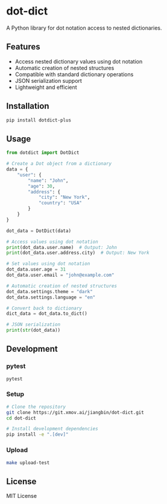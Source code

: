 # dot-dict

A Python library for dot notation access to nested dictionaries.

## Features

- Access nested dictionary values using dot notation
- Automatic creation of nested structures
- Compatible with standard dictionary operations
- JSON serialization support
- Lightweight and efficient

## Installation

```bash
pip install dotdict-plus
```

## Usage

```python
from dotdict import DotDict

# Create a Dot object from a dictionary
data = {
    "user": {
        "name": "John",
        "age": 30,
        "address": {
            "city": "New York",
            "country": "USA"
        }
    }
}

dot_data = DotDict(data)

# Access values using dot notation
print(dot_data.user.name)  # Output: John
print(dot_data.user.address.city)  # Output: New York

# Set values using dot notation
dot_data.user.age = 31
dot_data.user.email = "john@example.com"

# Automatic creation of nested structures
dot_data.settings.theme = "dark"
dot_data.settings.language = "en"

# Convert back to dictionary
dict_data = dot_data.to_dict()

# JSON serialization
print(str(dot_data))
```

## Development

### pytest

```bash
pytest
```



### Setup

```bash
# Clone the repository
git clone https://git.xmov.ai/jiangbin/dot-dict.git
cd dot-dict

# Install development dependencies
pip install -e ".[dev]"
```


### Upload

```bash
make upload-test
```


## License

MIT License 
